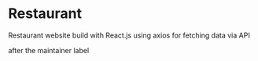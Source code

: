 # Restaurant
Restaurant website build with React.js using axios for fetching data via API

after the maintainer label
